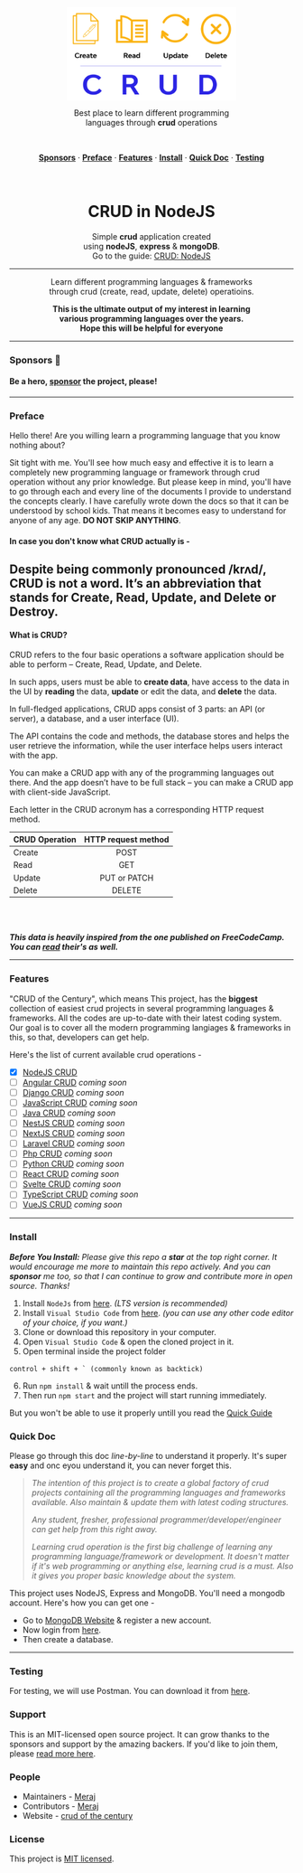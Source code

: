 <div align="center">
<img align="center" width="300" src="./img/crud-of-the-century-banner-1.png" />

<br>

Best place to learn different programming <br> languages through <strong>crud</strong> operations

<br>
<p align="center">
    <a href="#sponsors-"><strong>Sponsors</strong></a> ·
    <a href="#preface"><strong>Preface</strong></a> ·
    <a href="#features"><strong>Features</strong></a> ·
    <a href="#install"><strong>Install</strong></a> ·
    <a href="#quick-doc"><strong>Quick Doc</strong></a> ·
    <a href="#testing"><strong>Testing</strong></a> 
</p>
<br>

# CRUD in NodeJS

Simple **crud** application created <br> using **nodeJS**, **express** & **mongoDB**. <br> Go to the guide: [CRUD: NodeJS](#install)

<hr>

Learn different programming languages & frameworks <br> through crud (create, read, update, delete) operatioins.

**This is the ultimate output of my interest in learning <br> various programming languages over the years. <br> Hope this will be helpful for everyone**

<hr>

</div>

### Sponsors 🚀

#### Be a hero, [sponsor](https://github.com/Meraj-Kazi/crud-of-the-century/blob/main/SUPPORT.md) the project, please!

<hr>

### Preface 

Hello there!
Are you willing learn a programming language that you know nothing about?

Sit tight with me. You'll see how much easy and effective it is to learn a completely new programming language or framework through crud operation without any prior knowledge. But please keep in mind, you'll have to go through each and every line of the documents I provide to understand the concepts clearly. I have carefully wrote down the docs so that it can be understood by school kids. That means it becomes easy to understand for anyone of any age. **DO NOT SKIP ANYTHING**.

#### In case you don't know what CRUD actually is -

## Despite being commonly pronounced /krʌd/, CRUD is not a word. It’s an abbreviation that stands for Create, Read, Update, and Delete or Destroy.

#### What is CRUD?

CRUD refers to the four basic operations a software application should be able to perform – Create, Read, Update, and Delete.

In such apps, users must be able to **create data**, have access to the data in the UI by **reading** the data, **update** or edit the data, and **delete** the data.

In full-fledged applications, CRUD apps consist of 3 parts: an API (or server), a database, and a user interface (UI).

The API contains the code and methods, the database stores and helps the user retrieve the information, while the user interface helps users interact with the app.

You can make a CRUD app with any of the programming languages out there. And the app doesn’t have to be full stack – you can make a CRUD app with client-side JavaScript.

Each letter in the CRUD acronym has a corresponding HTTP request method.

| CRUD Operation | HTTP request method |
| :------------- | :-----------------: |
| Create         |        POST         |
| Read           |         GET         |
| Update         |    PUT or PATCH     |
| Delete         |       DELETE        |

<br><br>

**_This data is heavily inspired from the one published on FreeCodeCamp. You can [read](https://www.freecodecamp.org/news/crud-operations-explained/) their's as well._**

--- 

### Features 


"CRUD of the Century", which means This project, has the **biggest** collection of easiest crud projects in several programming languages & frameworks. All the codes are up-to-date with their latest coding system. Our goal is to cover all the modern programming langiages & frameworks in this, so that, developers can get help.

Here's the list of current available crud operations -

- [x] [NodeJS CRUD](https://github.com/Meraj-Kazi/crud-of-the-century/tree/nodejs)
- [ ] [Angular CRUD](#) *coming soon* 
- [ ] [Django CRUD](#) *coming soon* 
- [ ] [JavaScript CRUD](#) *coming soon*
- [ ] [Java CRUD](#) *coming soon* 
- [ ] [NestJS CRUD](#) *coming soon* 
- [ ] [NextJS CRUD](#) *coming soon* 
- [ ] [Laravel CRUD](#) *coming soon* 
- [ ] [Php CRUD](#) *coming soon* 
- [ ] [Python CRUD](#) *coming soon* 
- [ ] [React CRUD](#) *coming soon* 
- [ ] [Svelte CRUD](#) *coming soon* 
- [ ] [TypeScript CRUD](#) *coming soon* 
- [ ] [VueJS CRUD](#) *coming soon* 

--- 

### Install 

***Before You Install:*** 
*Please give this repo a **star** at the top right corner. It would encourage me more to maintain this repo actively. And you can **sponsor** me too, so that I can continue to grow and contribute more in open source. Thanks!*

1. Install `NodeJs` from [here](https://nodejs.org/en/download/). *(LTS version is recommended)* 
2. Install `Visual Studio Code` from [here](https://code.visualstudio.com/Download). *(you can use any other code editor of your choice, if you want.)*
3. Clone or download this repository in your computer. 
4. Open `Visual Studio Code` & open the cloned project in it.
5. Open terminal inside the project folder 
``` 
control + shift + ` (commonly known as backtick)
```
6. Run `npm install` & wait untill the process ends. 
7. Then run `npm start` and the project will start running immediately. 

But you won't be able to use it properly untill you read the [Quick Guide](#quick-doc)

### Quick Doc 
Please go through this doc *line-by-line* to understand it properly. It's super **easy** and onc eyou understand it, you can never forget this.

> *The intention of this project is to create a global factory of crud projects containing all the programming languages and frameworks available. Also maintain & update them with latest coding structures.*
> 
> *Any student, fresher, professional programmer/developer/engineer can get help from this right away.*
>
> *Learning crud operation is the first big challenge of learning any programming language/framework or development. It doesn't matter if it's web programming or anything else, learning crud is a must. Also it gives you proper basic knowledge about the system.* 


This project uses NodeJS, Express and MongoDB.
You'll need a mongodb account. Here's how you can get one - 

- Go to [MongoDB Website](https://account.mongodb.com/account/register) & register a new account. 
- Now login from [here](https://account.mongodb.com/account/login). 
- Then create a database.



<hr>

### Testing 

For testing, we will use Postman. You can download it from [here](https://www.postman.com/downloads/).


### Support 

This is an MIT-licensed open source project. It can grow thanks to the sponsors and support by the amazing backers. If you'd like to join them, please [read more here](https://github.com/Meraj-Kazi/crud-of-the-century/blob/main/SUPPORT.md).

### People 

- Maintainers - [Meraj](https://twitter.com/meraj_kazi)
- Contributors - [Meraj](https://twitter.com/meraj_kazi)
- Website - [crud of the century](https://meraj-kazi.github.io/crud-of-the-century)


### License 

This project is [MIT licensed](https://github.com/Meraj-Kazi/crud-of-the-century/blob/main/LICENSE).
